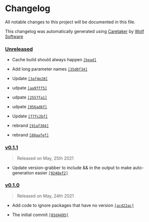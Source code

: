 # Changelog

All notable changes to this project will be documented in this file.


This changelog was automatically generated using [Caretaker](https://github.com/DevelopersToolbox/caretaker) by [Wolf Software](https://github.com/WolfSoftware)

### [Unreleased](https://github.com/DockerToolbox/version-helper/compare/v0.1.2...HEAD)

- Cache build should always happen [`[head]`](https://github.com/DockerToolbox/version-helper/commit/)

- Add long parameter names [`[35d0f34]`](https://github.com/DockerToolbox/version-helper/commit/35d0f3446acac3759e859e1d06607f2321422863)

- Update [`[3af4e20]`](https://github.com/DockerToolbox/version-helper/commit/3af4e202a93c1ef886ee0f61edc54471ba28be5d)

- udpate [`[aa9fff5]`](https://github.com/DockerToolbox/version-helper/commit/aa9fff5cc680adb70ef00187541f5175aced0428)

- udpate [`[2557fa1]`](https://github.com/DockerToolbox/version-helper/commit/2557fa1a11fbe976ae15a668bb15dfbf21e951b0)

- udpate [`[956ad6f]`](https://github.com/DockerToolbox/version-helper/commit/956ad6fbffcb25f6af1f1f2130b4f3d5f57343a0)

- Update [`[f7fc2bf]`](https://github.com/DockerToolbox/version-helper/commit/f7fc2bff17e7b5a73976f70849662531268afc70)

- rebrand [`[91af304]`](https://github.com/DockerToolbox/version-helper/commit/91af304b52cebf218f801d9694d087ca004e5170)

- rebrand [`[89aafef]`](https://github.com/DockerToolbox/version-helper/commit/89aafef4fd3beae69c606aa6a787f8bf6f05afbd)

### [v0.1.1](https://github.com/DockerToolbox/version-helper/compare/v0.1.0...v0.1.1)

> Released on May, 25th 2021

- Update version-grabber to include && in the output to make auto-generation easier [`[9248ef2]`](https://github.com/DockerToolbox/version-helper/commit/9248ef27f9ba6a7c6f56a31a9d0f1f7145e5d745)

### [v0.1.0](https://github.com/DockerToolbox/version-helper/releases/v0.1.0)

> Released on May, 24th 2021

- Add code to ignore packages that have no version [`[acd22ac]`](https://github.com/DockerToolbox/version-helper/commit/acd22ac6dc488fd50717b97b7a6d578d84ac7532)

- The initial commit [`[03d4495]`](https://github.com/DockerToolbox/version-helper/commit/03d44954e6b185a749c7168fe6502a12aa6f9508)

